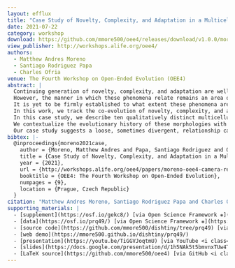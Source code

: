 ```yaml
---
layout: efflux
title: "Case Study of Novelty, Complexity, and Adaptation in a Multicellular System"
date: 2021-07-22
category: workshop
download: https://github.com/mmore500/oee4/releases/download/v1.0.0/moreno-oee4.pdf
view_publisher: http://workshops.alife.org/oee4/
authors:
  - Matthew Andres Moreno
  - Santiago Rodriguez Papa
  - Charles Ofria
venue: The Fourth Workshop on Open-Ended Evolution (OEE4)
abstract: |
  Continuing generation of novelty, complexity, and adaptation are well-established as core aspects of open-ended evolution.
  However, the manner in which these phenomena relate remains an area of great theoretical interest.
  It is yet to be firmly established to what extent these phenomena are coupled and by what means they interact.
  In this work, we track the co-evolution of novelty, complexity, and adaptation in a case study from a simulation system designed to study the evolution of digital multicellularity.
  In this case study, we describe ten qualitatively distinct multicellular morphologies, several of which exhibit asymmetrical growth and distinct life stages.
  We contextualize the evolutionary history of these morphologies with measurements of complexity and adaptation.
  Our case study suggests a loose, sometimes divergent, relationship can exist among novelty, complexity, and adaptation.
bibtex: |-
  @inproceedings{moreno2021case,
    author = {Moreno, Matthew Andres and Papa, Santiago Rodriguez and Ofria, Charles},
    title = {Case Study of Novelty, Complexity, and Adaptation in a Multicellular System},
    year = {2021},
    url = {http://workshops.alife.org/oee4/papers/moreno-oee4-camera-ready.pdf},
    booktitle = {OEE4: The Fourth Workshop on Open-Ended Evolution},
    numpages = {9},
    location = {Prague, Czech Republic}
  }
citation: "Matthew Andres Moreno, Santiago Rodriguez Papa and Charles Ofria. 2021. Case Study of Novelty, Complexity, and Adaptation in a Multicellular System. OEE4: The Fourth Workshop on Open-Ended Evolution."
supporting_materials: |
  - [supplement](https://osf.io/gekc8/) [via Open Science Framework ❋](https://osf.io)
  - [data](https://osf.io/prq49/) [via Open Science Framework ❋](https://osf.io)
  - [source code](https://github.com/mmore500/dishtiny/tree/prq49) [via GitHub <i class="icon-github-1"></i>](https://github.com/)
  - [web demo](https://mmore500.github.io/dishtiny/prq49/)
  - [presentation](https://youtu.be/TiGGVJoqtmU) [via YouTube <i class="icon-video"></i>](https://youtube.com)
  - [slides](https://docs.google.com/presentation/d/1h5NAk5t5bmvnxTUw4TS50dbk8vT3uXJb_5TJOS2VnsE/)
  - [LaTeX source](https://github.com/mmore500/oee4) [via GitHub <i class="icon-github-1"></i>](https://github.com/)
---
```


